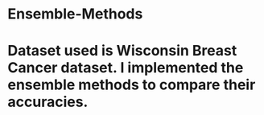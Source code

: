 # Ensemble-Methods
# Dataset used is Wisconsin Breast Cancer dataset. I implemented the ensemble methods to compare their accuracies.
